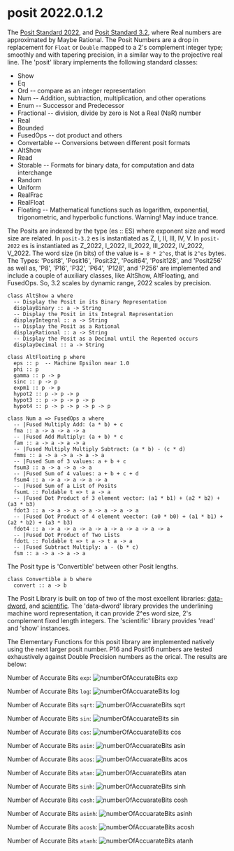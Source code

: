 # posit 2022.0.1.2

The [Posit Standard 2022](https://posithub.org/docs/posit_standard-2.pdf),
and [Posit Standard 3.2](https://posithub.org/docs/posit_standard.pdf), 
where Real numbers are approximated by Maybe Rational.  The Posit 
Numbers are a drop in replacement for `Float` or `Double` mapped to a 
2's complement integer type; smoothly and with tapering precision, in a 
similar way to the projective real line.  The 'posit' library implements
the following standard classes:

 * Show
 * Eq
 * Ord  -- compare as an integer representation
 * Num  -- Addition, subtraction, multiplication, and other operations
 * Enum  -- Successor and Predecessor
 * Fractional  -- division, divide by zero is Not a Real (NaR) number
 * Real
 * Bounded
 * FusedOps  -- dot product and others
 * Convertable  -- Conversions between different posit formats
 * AltShow
 * Read
 * Storable  -- Formats for binary data, for computation and data interchange
 * Random
 * Uniform
 * RealFrac
 * RealFloat
 * Floating  -- Mathematical functions such as logarithm, exponential, trigonometric, and hyperbolic functions. Warning! May induce trance.

The Posits are indexed by the type (es :: ES) where exponent size and
word size are related.  In `posit-3.2` es is instantiated as Z, I,
II, III, IV, V.  In `posit-2022` es is instantiated as Z_2022, I_2022, 
II_2022, III_2022, IV_2022, V_2022.  The word size (in bits) of the 
value is `= 8 * 2^es`, that is `2^es` bytes.  The Types: 'Posit8', 
'Posit16', 'Posit32', 'Posit64', 'Posit128', and 'Posit256' as well as,
'P8', 'P16', 'P32', 'P64', 'P128', and 'P256' are implemented and 
include a couple of auxiliary classes, like AltShow, AltFloating, and 
FusedOps.  So, 3.2 scales by dynamic range, 2022 scales by precision.

```
class AltShow a where
  -- Display the Posit in its Binary Representation
  displayBinary :: a -> String
  -- Display the Posit in its Integral Representation
  displayIntegral :: a -> String
  -- Display the Posit as a Rational
  displayRational :: a -> String
  -- Display the Posit as a Decimal until the Repented occurs
  displayDecimal :: a -> String
```

```
class AltFloating p where
  eps :: p  -- Machine Epsilon near 1.0
  phi :: p
  gamma :: p -> p
  sinc :: p -> p
  expm1 :: p -> p
  hypot2 :: p -> p -> p
  hypot3 :: p -> p -> p -> p
  hypot4 :: p -> p -> p -> p -> p
```

```
class Num a => FusedOps a where
  -- |Fused Multiply Add: (a * b) + c
  fma :: a -> a -> a -> a
  -- |Fused Add Multiply: (a + b) * c
  fam :: a -> a -> a -> a
  -- |Fused Multiply Multiply Subtract: (a * b) - (c * d)
  fmms :: a -> a -> a -> a -> a
  -- |Fused Sum of 3 values: a + b + c
  fsum3 :: a -> a -> a -> a
  -- |Fused Sum of 4 values: a + b + c + d
  fsum4 :: a -> a -> a -> a -> a
  -- |Fused Sum of a List of Posits
  fsumL :: Foldable t => t a -> a
  -- |Fused Dot Product of 3 element vector: (a1 * b1) + (a2 * b2) + (a3 * b3)
  fdot3 :: a -> a -> a -> a -> a -> a -> a
  -- |Fused Dot Product of 4 element veector: (a0 * b0) + (a1 * b1) + (a2 * b2) + (a3 * b3)
  fdot4 :: a -> a -> a -> a -> a -> a -> a -> a -> a
  -- |Fused Dot Product of Two Lists
  fdotL :: Foldable t => t a -> t a -> a
  -- |Fused Subtract Multiply: a - (b * c)
  fsm :: a -> a -> a -> a
```

The Posit type is 'Convertible' between other Posit lengths.

```
class Convertible a b where
  convert :: a -> b
```

The Posit Library is built on top of two of the most excellent libraries:
[data-dword](https://hackage.haskell.org/package/data-dword), and
[scientific](https://hackage.haskell.org/package/scientific).  The
'data-dword' library provides the underlining machine word
representation, it can provide 2^es word size, 2's complement fixed
length integers.  The 'scientific' library provides 'read' and 'show'
instances.


The Elementary Functions for this posit library are implemented natively
using the next larger posit number.  P16 and Posit16 numbers are tested
exhaustively against Double Precision numbers as the orical.  The results
are below:

Number of Accurate Bits `exp`:
![numberOfAccurateBits exp](https://github.com/waivio/posit/blob/posit-2022/test/Results/Bits%20Accuracy%20of%20exp%20with%20P16%20and%20Posit16.png)

Number of Accurate Bits `log`:
![numberOfAccuarateBits log](https://github.com/waivio/posit/blob/posit-2022/test/Results/Bits%20Accuracy%20of%20log%20with%20P16%20and%20Posit16.png)

Number of Accurate Bits `sqrt`:
![numberOfAccuarateBits sqrt](https://github.com/waivio/posit/blob/posit-2022/test/Results/Bits%20Accuracy%20of%20sqrt%20with%20P16%20and%20Posit16.png)

Number of Accurate Bits `sin`:
![numberOfAccuarateBits sin](https://github.com/waivio/posit/blob/posit-2022/test/Results/Bits%20Accuracy%20of%20sin%20with%20P16%20and%20Posit16.png)

Number of Accurate Bits `cos`:
![numberOfAccuarateBits cos](https://github.com/waivio/posit/blob/posit-2022/test/Results/Bits%20Accuracy%20of%20cos%20with%20P16%20and%20Posit16.png)

Number of Accurate Bits `asin`:
![numberOfAccuarateBits asin](https://github.com/waivio/posit/blob/posit-2022/test/Results/Bits%20Accuracy%20of%20asin%20with%20P16%20and%20Posit16.png)

Number of Accurate Bits `acos`:
![numberOfAccuarateBits acos](https://github.com/waivio/posit/blob/posit-2022/test/Results/Bits%20Accuracy%20of%20acos%20with%20P16%20and%20Posit16.png)

Number of Accurate Bits `atan`:
![numberOfAccuarateBits atan](https://github.com/waivio/posit/blob/posit-2022/test/Results/Bits%20Accuracy%20of%20atan%20with%20P16%20and%20Posit16.png)

Number of Accurate Bits `sinh`:
![numberOfAccuarateBits sinh](https://github.com/waivio/posit/blob/posit-2022/test/Results/Bits%20Accuracy%20of%20sinh%20with%20P16%20and%20Posit16.png)

Number of Accurate Bits `cosh`:
![numberOfAccuarateBits cosh](https://github.com/waivio/posit/blob/posit-2022/test/Results/Bits%20Accuracy%20of%20cosh%20with%20P16%20and%20Posit16.png)

Number of Accurate Bits `asinh`:
![numberOfAccuarateBits asinh](https://github.com/waivio/posit/blob/posit-2022/test/Results/Bits%20Accuracy%20of%20asinh%20with%20P16%20and%20Posit16.png)

Number of Accurate Bits `acosh`:
![numberOfAccuarateBits acosh](https://github.com/waivio/posit/blob/posit-2022/test/Results/Bits%20Accuracy%20of%20acosh%20with%20P16%20and%20Posit16.png)

Number of Accurate Bits `atanh`:
![numberOfAccuarateBits atanh](https://github.com/waivio/posit/blob/posit-2022/test/Results/Bits%20Accuracy%20of%20atanh%20with%20P16%20and%20Posit16.png)

